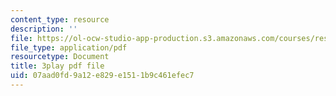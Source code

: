 ```yaml
---
content_type: resource
description: ''
file: https://ol-ocw-studio-app-production.s3.amazonaws.com/courses/res-10-s95-physics-of-covid-19-transmission-fall-2020/07aad0fd9a12e829e1511b9c461efec7_hAUFAN8Ceac.pdf
file_type: application/pdf
resourcetype: Document
title: 3play pdf file
uid: 07aad0fd-9a12-e829-e151-1b9c461efec7
---
```


